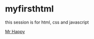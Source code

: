 # myfirsthtml

this session is for html, css and javascript

<a href="https://oliviaatkinson.github.io/myfirsthtml/" target="_blank">Mr Happy</a>
